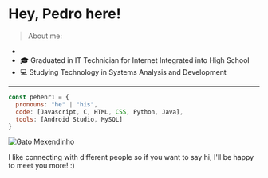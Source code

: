 # Hey, Pedro here!

> About me:
- 
- :mortar_board: Graduated in IT Technician for Internet Integrated into High School       
- :computer: Studying Technology in Systems Analysis and Development
---
                                                                                                                         
```javascript
const pehenr1 = {
  pronouns: "he" | "his",
  code: [Javascript, C, HTML, CSS, Python, Java],
  tools: [Android Studio, MySQL]
}
```


   
![Gato Mexendinho](https://private-user-images.githubusercontent.com/74038190/238200838-76036311-c8ea-4247-8bf8-a7077623036c.gif)

 I like connecting with different people so if you want to say hi, I'll be happy to meet you more! :)
